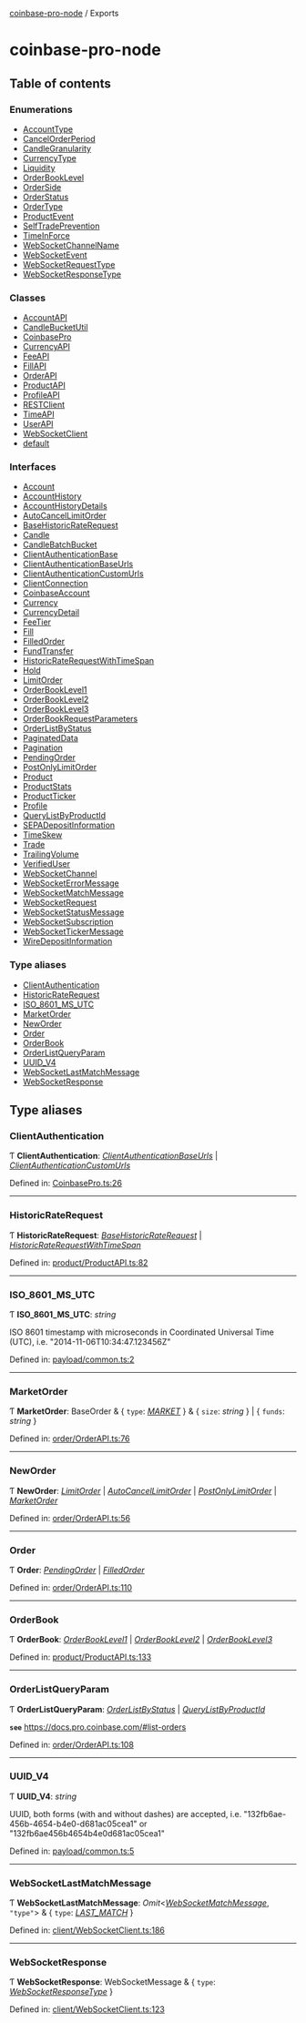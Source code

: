 [coinbase-pro-node](README.md) / Exports

# coinbase-pro-node

## Table of contents

### Enumerations

- [AccountType](enums/accounttype.md)
- [CancelOrderPeriod](enums/cancelorderperiod.md)
- [CandleGranularity](enums/candlegranularity.md)
- [CurrencyType](enums/currencytype.md)
- [Liquidity](enums/liquidity.md)
- [OrderBookLevel](enums/orderbooklevel.md)
- [OrderSide](enums/orderside.md)
- [OrderStatus](enums/orderstatus.md)
- [OrderType](enums/ordertype.md)
- [ProductEvent](enums/productevent.md)
- [SelfTradePrevention](enums/selftradeprevention.md)
- [TimeInForce](enums/timeinforce.md)
- [WebSocketChannelName](enums/websocketchannelname.md)
- [WebSocketEvent](enums/websocketevent.md)
- [WebSocketRequestType](enums/websocketrequesttype.md)
- [WebSocketResponseType](enums/websocketresponsetype.md)

### Classes

- [AccountAPI](classes/accountapi.md)
- [CandleBucketUtil](classes/candlebucketutil.md)
- [CoinbasePro](classes/coinbasepro.md)
- [CurrencyAPI](classes/currencyapi.md)
- [FeeAPI](classes/feeapi.md)
- [FillAPI](classes/fillapi.md)
- [OrderAPI](classes/orderapi.md)
- [ProductAPI](classes/productapi.md)
- [ProfileAPI](classes/profileapi.md)
- [RESTClient](classes/restclient.md)
- [TimeAPI](classes/timeapi.md)
- [UserAPI](classes/userapi.md)
- [WebSocketClient](classes/websocketclient.md)
- [default](classes/default.md)

### Interfaces

- [Account](interfaces/account.md)
- [AccountHistory](interfaces/accounthistory.md)
- [AccountHistoryDetails](interfaces/accounthistorydetails.md)
- [AutoCancelLimitOrder](interfaces/autocancellimitorder.md)
- [BaseHistoricRateRequest](interfaces/basehistoricraterequest.md)
- [Candle](interfaces/candle.md)
- [CandleBatchBucket](interfaces/candlebatchbucket.md)
- [ClientAuthenticationBase](interfaces/clientauthenticationbase.md)
- [ClientAuthenticationBaseUrls](interfaces/clientauthenticationbaseurls.md)
- [ClientAuthenticationCustomUrls](interfaces/clientauthenticationcustomurls.md)
- [ClientConnection](interfaces/clientconnection.md)
- [CoinbaseAccount](interfaces/coinbaseaccount.md)
- [Currency](interfaces/currency.md)
- [CurrencyDetail](interfaces/currencydetail.md)
- [FeeTier](interfaces/feetier.md)
- [Fill](interfaces/fill.md)
- [FilledOrder](interfaces/filledorder.md)
- [FundTransfer](interfaces/fundtransfer.md)
- [HistoricRateRequestWithTimeSpan](interfaces/historicraterequestwithtimespan.md)
- [Hold](interfaces/hold.md)
- [LimitOrder](interfaces/limitorder.md)
- [OrderBookLevel1](interfaces/orderbooklevel1.md)
- [OrderBookLevel2](interfaces/orderbooklevel2.md)
- [OrderBookLevel3](interfaces/orderbooklevel3.md)
- [OrderBookRequestParameters](interfaces/orderbookrequestparameters.md)
- [OrderListByStatus](interfaces/orderlistbystatus.md)
- [PaginatedData](interfaces/paginateddata.md)
- [Pagination](interfaces/pagination.md)
- [PendingOrder](interfaces/pendingorder.md)
- [PostOnlyLimitOrder](interfaces/postonlylimitorder.md)
- [Product](interfaces/product.md)
- [ProductStats](interfaces/productstats.md)
- [ProductTicker](interfaces/productticker.md)
- [Profile](interfaces/profile.md)
- [QueryListByProductId](interfaces/querylistbyproductid.md)
- [SEPADepositInformation](interfaces/sepadepositinformation.md)
- [TimeSkew](interfaces/timeskew.md)
- [Trade](interfaces/trade.md)
- [TrailingVolume](interfaces/trailingvolume.md)
- [VerifiedUser](interfaces/verifieduser.md)
- [WebSocketChannel](interfaces/websocketchannel.md)
- [WebSocketErrorMessage](interfaces/websocketerrormessage.md)
- [WebSocketMatchMessage](interfaces/websocketmatchmessage.md)
- [WebSocketRequest](interfaces/websocketrequest.md)
- [WebSocketStatusMessage](interfaces/websocketstatusmessage.md)
- [WebSocketSubscription](interfaces/websocketsubscription.md)
- [WebSocketTickerMessage](interfaces/websockettickermessage.md)
- [WireDepositInformation](interfaces/wiredepositinformation.md)

### Type aliases

- [ClientAuthentication](modules.md#clientauthentication)
- [HistoricRateRequest](modules.md#historicraterequest)
- [ISO_8601_MS_UTC](modules.md#iso_8601_ms_utc)
- [MarketOrder](modules.md#marketorder)
- [NewOrder](modules.md#neworder)
- [Order](modules.md#order)
- [OrderBook](modules.md#orderbook)
- [OrderListQueryParam](modules.md#orderlistqueryparam)
- [UUID_V4](modules.md#uuid_v4)
- [WebSocketLastMatchMessage](modules.md#websocketlastmatchmessage)
- [WebSocketResponse](modules.md#websocketresponse)

## Type aliases

### ClientAuthentication

Ƭ **ClientAuthentication**: [_ClientAuthenticationBaseUrls_](interfaces/clientauthenticationbaseurls.md) \| [_ClientAuthenticationCustomUrls_](interfaces/clientauthenticationcustomurls.md)

Defined in: [CoinbasePro.ts:26](https://github.com/bennycode/coinbase-pro-node/blob/baa73d4/src/CoinbasePro.ts#L26)

---

### HistoricRateRequest

Ƭ **HistoricRateRequest**: [_BaseHistoricRateRequest_](interfaces/basehistoricraterequest.md) \| [_HistoricRateRequestWithTimeSpan_](interfaces/historicraterequestwithtimespan.md)

Defined in: [product/ProductAPI.ts:82](https://github.com/bennycode/coinbase-pro-node/blob/baa73d4/src/product/ProductAPI.ts#L82)

---

### ISO_8601_MS_UTC

Ƭ **ISO_8601_MS_UTC**: _string_

ISO 8601 timestamp with microseconds in Coordinated Universal Time (UTC), i.e. "2014-11-06T10:34:47.123456Z"

Defined in: [payload/common.ts:2](https://github.com/bennycode/coinbase-pro-node/blob/baa73d4/src/payload/common.ts#L2)

---

### MarketOrder

Ƭ **MarketOrder**: BaseOrder & { `type`: [_MARKET_](enums/ordertype.md#market) } & { `size`: _string_ } \| { `funds`: _string_ }

Defined in: [order/OrderAPI.ts:76](https://github.com/bennycode/coinbase-pro-node/blob/baa73d4/src/order/OrderAPI.ts#L76)

---

### NewOrder

Ƭ **NewOrder**: [_LimitOrder_](interfaces/limitorder.md) \| [_AutoCancelLimitOrder_](interfaces/autocancellimitorder.md) \| [_PostOnlyLimitOrder_](interfaces/postonlylimitorder.md) \| [_MarketOrder_](modules.md#marketorder)

Defined in: [order/OrderAPI.ts:56](https://github.com/bennycode/coinbase-pro-node/blob/baa73d4/src/order/OrderAPI.ts#L56)

---

### Order

Ƭ **Order**: [_PendingOrder_](interfaces/pendingorder.md) \| [_FilledOrder_](interfaces/filledorder.md)

Defined in: [order/OrderAPI.ts:110](https://github.com/bennycode/coinbase-pro-node/blob/baa73d4/src/order/OrderAPI.ts#L110)

---

### OrderBook

Ƭ **OrderBook**: [_OrderBookLevel1_](interfaces/orderbooklevel1.md) \| [_OrderBookLevel2_](interfaces/orderbooklevel2.md) \| [_OrderBookLevel3_](interfaces/orderbooklevel3.md)

Defined in: [product/ProductAPI.ts:133](https://github.com/bennycode/coinbase-pro-node/blob/baa73d4/src/product/ProductAPI.ts#L133)

---

### OrderListQueryParam

Ƭ **OrderListQueryParam**: [_OrderListByStatus_](interfaces/orderlistbystatus.md) \| [_QueryListByProductId_](interfaces/querylistbyproductid.md)

**`see`** https://docs.pro.coinbase.com/#list-orders

Defined in: [order/OrderAPI.ts:108](https://github.com/bennycode/coinbase-pro-node/blob/baa73d4/src/order/OrderAPI.ts#L108)

---

### UUID_V4

Ƭ **UUID_V4**: _string_

UUID, both forms (with and without dashes) are accepted, i.e. "132fb6ae-456b-4654-b4e0-d681ac05cea1" or "132fb6ae456b4654b4e0d681ac05cea1"

Defined in: [payload/common.ts:5](https://github.com/bennycode/coinbase-pro-node/blob/baa73d4/src/payload/common.ts#L5)

---

### WebSocketLastMatchMessage

Ƭ **WebSocketLastMatchMessage**: _Omit_<[_WebSocketMatchMessage_](interfaces/websocketmatchmessage.md), `"type"`\> & { `type`: [_LAST_MATCH_](enums/websocketresponsetype.md#last_match) }

Defined in: [client/WebSocketClient.ts:186](https://github.com/bennycode/coinbase-pro-node/blob/baa73d4/src/client/WebSocketClient.ts#L186)

---

### WebSocketResponse

Ƭ **WebSocketResponse**: WebSocketMessage & { `type`: [_WebSocketResponseType_](enums/websocketresponsetype.md) }

Defined in: [client/WebSocketClient.ts:123](https://github.com/bennycode/coinbase-pro-node/blob/baa73d4/src/client/WebSocketClient.ts#L123)
